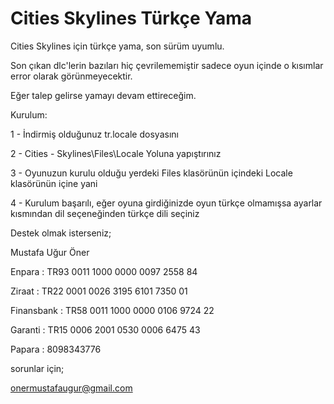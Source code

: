 # Cities Skylines Türkçe Yama
Cities Skylines için türkçe yama, son sürüm uyumlu.

Son çıkan dlc'lerin bazıları hiç çevrilememiştir sadece oyun içinde o kısımlar error olarak görünmeyecektir.

Eğer talep gelirse yamayı devam ettireceğim.


Kurulum:

1 - İndirmiş olduğunuz tr.locale dosyasını 

2 - Cities - Skylines\Files\Locale Yoluna yapıştırınız

3 - Oyunuzun kurulu olduğu yerdeki Files klasörünün içindeki Locale klasörünün içine yani

4 - Kurulum başarılı, eğer oyuna girdiğinizde oyun türkçe olmamışsa ayarlar kısmından dil seçeneğinden türkçe dili seçiniz


Destek olmak isterseniz;


Mustafa Uğur Öner

Enpara     : TR93 0011 1000 0000 0097 2558 84

Ziraat     : TR22 0001 0026 3195 6101 7350 01

Finansbank : TR58 0011 1000 0000 0106 9724 22

Garanti    : TR15 0006 2001 0530 0006 6475 43

Papara     : 8098343776


sorunlar için;

onermustafaugur@gmail.com
